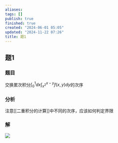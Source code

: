 ```yaml
---
aliases: 
tags: []
publish: true
finished: true
created: "2024-06-01 05:05"
updated: "2024-11-22 07:26"
title: 题1
---
```

## 题1 
### 题目
交换累次积分$\int_0^1dx\int_{x^{2}}^{x-y}f(x,y)dy$的次序
### 分析
注意[[二重积分的计算]]中不同的次序，应该如何判定界限 
### 解
![](https://img.hwenyi.tech/202405142011094.webp)
